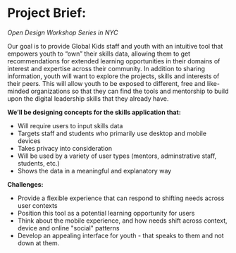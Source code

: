 Project Brief: 
===============================
*Open Design Workshop Series in NYC*

Our goal is to provide Global Kids staff and youth with an intuitive tool that empowers youth to “own” their skills data, allowing them to get recommendations for extended learning opportunities in their domains of interest and expertise across their community. In addition to sharing information, youth will want to explore the projects, skills and interests of their peers. This will allow youth to be exposed to different, free and like-minded organizations so that they can find the tools and mentorship to build upon the digital leadership skills that they already have.

**We’ll be designing concepts for the skills application that:**

- Will require users to input skills data
- Targets staff and students who primarily use desktop and mobile devices
- Takes privacy into consideration
- Will be used by a variety of user types (mentors, adminstrative staff, students, etc.)
- Shows the data in a meaningful and explanatory way

**Challenges:**

- Provide a flexible experience that can respond to shifting needs across user contexts 
- Position this tool as a potential learning opportunity for users
- Think about the mobile experience, and how needs shift across context, device and online "social" patterns
- Develop an appealing interface for youth - that speaks to them and not down at them. 
